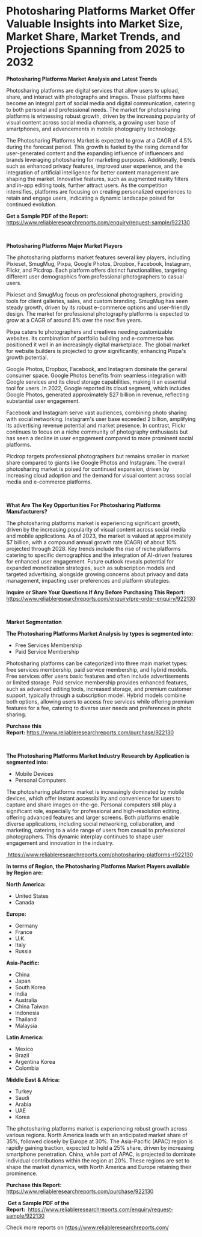 <p><h1>Photosharing Platforms Market Offer Valuable Insights into Market Size, Market Share, Market Trends, and Projections Spanning from 2025 to 2032</h1></p><p><strong>Photosharing Platforms Market Analysis and Latest Trends</strong></p>
<p><p>Photosharing platforms are digital services that allow users to upload, share, and interact with photographs and images. These platforms have become an integral part of social media and digital communication, catering to both personal and professional needs. The market for photosharing platforms is witnessing robust growth, driven by the increasing popularity of visual content across social media channels, a growing user base of smartphones, and advancements in mobile photography technology.</p><p>The Photosharing Platforms Market is expected to grow at a CAGR of 4.5% during the forecast period. This growth is fueled by the rising demand for user-generated content and the expanding influence of influencers and brands leveraging photosharing for marketing purposes. Additionally, trends such as enhanced privacy features, improved user experience, and the integration of artificial intelligence for better content management are shaping the market. Innovative features, such as augmented reality filters and in-app editing tools, further attract users. As the competition intensifies, platforms are focusing on creating personalized experiences to retain and engage users, indicating a dynamic landscape poised for continued evolution.</p></p>
<p><strong>Get a Sample PDF of the Report:&nbsp;</strong> <a href="https://www.reliableresearchreports.com/enquiry/request-sample/922130?utm_campaign=2219&utm_medium=2&utm_source=Github&utm_content=ia&utm_term=07032025&utm_id=photosharing-platforms">https://www.reliableresearchreports.com/enquiry/request-sample/922130</a></p>
<p>&nbsp;</p>
<p><strong>Photosharing Platforms Major Market Players</strong></p>
<p><p>The photosharing platforms market features several key players, including Pixieset, SmugMug, Pixpa, Google Photos, Dropbox, Facebook, Instagram, Flickr, and Picdrop. Each platform offers distinct functionalities, targeting different user demographics from professional photographers to casual users.</p><p>Pixieset and SmugMug focus on professional photographers, providing tools for client galleries, sales, and custom branding. SmugMug has seen steady growth, driven by its robust e-commerce options and user-friendly design. The market for professional photography platforms is expected to grow at a CAGR of around 8% over the next five years.</p><p>Pixpa caters to photographers and creatives needing customizable websites. Its combination of portfolio building and e-commerce has positioned it well in an increasingly digital marketplace. The global market for website builders is projected to grow significantly, enhancing Pixpa's growth potential.</p><p>Google Photos, Dropbox, Facebook, and Instagram dominate the general consumer space. Google Photos benefits from seamless integration with Google services and its cloud storage capabilities, making it an essential tool for users. In 2022, Google reported its cloud segment, which includes Google Photos, generated approximately $27 billion in revenue, reflecting substantial user engagement.</p><p>Facebook and Instagram serve vast audiences, combining photo sharing with social networking. Instagram's user base exceeded 2 billion, amplifying its advertising revenue potential and market presence. In contrast, Flickr continues to focus on a niche community of photography enthusiasts but has seen a decline in user engagement compared to more prominent social platforms.</p><p>Picdrop targets professional photographers but remains smaller in market share compared to giants like Google Photos and Instagram. The overall photosharing market is poised for continued expansion, driven by increasing cloud adoption and the demand for visual content across social media and e-commerce platforms.</p></p>
<p>&nbsp;</p>
<p><strong>What Are The Key Opportunities For Photosharing Platforms Manufacturers?</strong></p>
<p><p>The photosharing platforms market is experiencing significant growth, driven by the increasing popularity of visual content across social media and mobile applications. As of 2023, the market is valued at approximately $7 billion, with a compound annual growth rate (CAGR) of about 10% projected through 2028. Key trends include the rise of niche platforms catering to specific demographics and the integration of AI-driven features for enhanced user engagement. Future outlook reveals potential for expanded monetization strategies, such as subscription models and targeted advertising, alongside growing concerns about privacy and data management, impacting user preferences and platform strategies.</p></p>
<p><strong>Inquire or Share Your Questions If Any Before Purchasing This Report:</strong> <a href="https://www.reliableresearchreports.com/enquiry/pre-order-enquiry/922130?utm_campaign=2219&utm_medium=2&utm_source=Github&utm_content=ia&utm_term=07032025&utm_id=photosharing-platforms">https://www.reliableresearchreports.com/enquiry/pre-order-enquiry/922130</a></p>
<p>&nbsp;</p>
<p><strong>Market Segmentation</strong></p>
<p><strong>The Photosharing Platforms Market Analysis by types is segmented into:</strong></p>
<p><ul><li>Free Services Membership</li><li>Paid Service Membership</li></ul></p>
<p><p>Photosharing platforms can be categorized into three main market types: free services membership, paid service membership, and hybrid models. Free services offer users basic features and often include advertisements or limited storage. Paid service membership provides enhanced features, such as advanced editing tools, increased storage, and premium customer support, typically through a subscription model. Hybrid models combine both options, allowing users to access free services while offering premium features for a fee, catering to diverse user needs and preferences in photo sharing.</p></p>
<p><strong>Purchase this Report:&nbsp;</strong><a href="https://www.reliableresearchreports.com/purchase/922130?utm_campaign=2219&utm_medium=2&utm_source=Github&utm_content=ia&utm_term=07032025&utm_id=photosharing-platforms">https://www.reliableresearchreports.com/purchase/922130</a></p>
<p>&nbsp;</p>
<p><strong>The Photosharing Platforms Market Industry Research by Application is segmented into:</strong></p>
<p><ul><li>Mobile Devices</li><li>Personal Computers</li></ul></p>
<p><p>The photosharing platforms market is increasingly dominated by mobile devices, which offer instant accessibility and convenience for users to capture and share images on-the-go. Personal computers still play a significant role, especially for professional and high-resolution editing, offering advanced features and larger screens. Both platforms enable diverse applications, including social networking, collaboration, and marketing, catering to a wide range of users from casual to professional photographers. This dynamic interplay continues to shape user engagement and innovation in the industry.</p></p>
<p><a href="https://www.reliableresearchreports.com/photosharing-platforms-r922130?utm_campaign=2219&utm_medium=2&utm_source=Github&utm_content=ia&utm_term=07032025&utm_id=photosharing-platforms">&nbsp;https://www.reliableresearchreports.com/photosharing-platforms-r922130</a></p>
<p><strong>In terms of Region, the Photosharing Platforms Market Players available by Region are:</strong></p>
<p>
    <p> <strong> North America: </strong>
        <ul>
            <li>United States</li>
            <li>Canada</li>
        </ul>
        </p> 
    <p> <strong> Europe: </strong>
        <ul>
            <li>Germany</li>
            <li>France</li>
            <li>U.K.</li>
            <li>Italy</li>
            <li>Russia</li>
        </ul>
        </p> 
    <p> <strong> Asia-Pacific: </strong>
        <ul>
            <li>China</li>
            <li>Japan</li>
            <li>South Korea</li>
            <li>India</li>
            <li>Australia</li>
            <li>China Taiwan</li>
            <li>Indonesia</li>
            <li>Thailand</li>
            <li>Malaysia</li>
        </ul>
        </p> 
    <p> <strong> Latin America: </strong>
        <ul>
            <li>Mexico</li>
            <li>Brazil</li>
            <li>Argentina Korea</li>
            <li>Colombia</li>
        </ul>
        </p> 
    <p> <strong> Middle East & Africa: </strong>
        <ul>
            <li>Turkey</li>
            <li>Saudi</li>
            <li>Arabia</li>
            <li>UAE</li>
            <li>Korea</li>
        </ul>
    </p>
    </p>
<p><p>The photosharing platforms market is experiencing robust growth across various regions. North America leads with an anticipated market share of 35%, followed closely by Europe at 30%. The Asia-Pacific (APAC) region is rapidly gaining traction, expected to hold a 25% share, driven by increasing smartphone penetration. China, while part of APAC, is projected to dominate individual contributions within the region at 20%. These regions are set to shape the market dynamics, with North America and Europe retaining their prominence.</p></p>
<p><strong>Purchase this Report: </strong><a href="https://www.reliableresearchreports.com/purchase/922130?utm_campaign=2219&utm_medium=2&utm_source=Github&utm_content=ia&utm_term=07032025&utm_id=photosharing-platforms">https://www.reliableresearchreports.com/purchase/922130</a></p>
<p>&nbsp;<strong>Get a Sample PDF of the Report:&nbsp;&nbsp;</strong><a href="https://www.reliableresearchreports.com/enquiry/request-sample/922130?utm_campaign=2219&utm_medium=2&utm_source=Github&utm_content=ia&utm_term=07032025&utm_id=photosharing-platforms">https://www.reliableresearchreports.com/enquiry/request-sample/922130</a></p>
<p><strong></strong></p>
<p>Check more reports on <a href="https://www.reliableresearchreports.com/?utm_campaign=2219&utm_medium=2&utm_source=Github&utm_content=ia&utm_term=07032025&utm_id=photosharing-platforms">https://www.reliableresearchreports.com/</a></p>